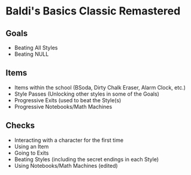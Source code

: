 # Baldi's Basics Classic Remastered

## Goals
- Beating All Styles
- Beating NULL

## Items
- Items within the school (BSoda, Dirty Chalk Eraser, Alarm Clock, etc.)
- Style Passes (Unlocking other styles in some of the Goals)
- Progressive Exits (used to beat the Style(s)
- Progressive Notebooks/Math Machines

## Checks
- Interacting with a character for the first time
- Using an Item
- Going to Exits
- Beating Styles (including the secret endings in each Style)
- Using Notebooks/Math Machines (edited)

